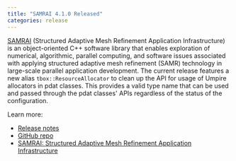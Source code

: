 ```yaml
---
title: "SAMRAI 4.1.0 Released"
categories: release
---
```


[SAMRAI](https://github.com/LLNL/SAMRAI) (Structured Adaptive Mesh Refinement Application Infrastructure) is an object-oriented C++ software library that enables exploration of numerical, algorithmic, parallel computing, and software issues associated with applying structured adaptive mesh refinement (SAMR) technology in large-scale parallel application development. The current release features a new alias `tbox::ResourceAllocator` to clean up the API for usage of Umpire allocators in pdat classes. This provides a valid type name that can be used and passed through the pdat classes' APIs regardless of the status of the configuration.

Learn more:
- [Release notes](https://github.com/LLNL/SAMRAI/releases/tag/v-4-1-0)
- [GitHub repo](https://github.com/LLNL/SAMRAI)
- [SAMRAI: Structured Adaptive Mesh Refinement Application Infrastructure](https://computing.llnl.gov/projects/samrai)

